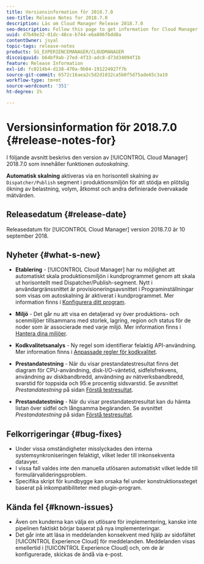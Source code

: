 ```yaml
---
title: Versionsinformation för 2018.7.0
seo-title: Release Notes for 2018.7.0
description: Läs om Cloud Manager Release 2018.7.0
seo-description: Follow this page to get information for Cloud Manager Release 2018.7.0.
uuid: d7b49e32-01dc-48ce-b744-e6a806fbdd8a
contentOwner: jsyal
topic-tags: release-notes
products: SG_EXPERIENCEMANAGER/CLOUDMANAGER
discoiquuid: b64bf9ab-27ed-4f33-adc8-d73d34094f1b
feature: Release Information
exl-id: fc0214b4-d138-470a-9b04-191224927f7b
source-git-commit: 6572c16aea2c5d2d1032ca5b0f5d75ade65c3a19
workflow-type: tm+mt
source-wordcount: '351'
ht-degree: 1%

---
```


# Versionsinformation för 2018.7.0 {#release-notes-for}

I följande avsnitt beskrivs den version av [!UICONTROL Cloud Manager] 2018.7.0 som innehåller funktionen *autoskalning*.

**Automatisk skalning** aktiveras via en horisontell skalning av `Dispatcher/Publish` segment i produktionsmiljön för att stödja en plötslig ökning av belastning, volym, åtkomst och andra definierade övervakade mätvärden.

## Releasedatum {#release-date}

Releasedatum för [!UICONTROL Cloud Manager] version 2018.7.0 är 10 september 2018.

## Nyheter {#what-s-new}

* **Etablering** - [!UICONTROL Cloud Manager] har nu möjlighet att automatiskt skala produktionsmiljön i kundprogrammet genom att skala ut horisontellt med Dispatcher/Publish-segment. Nytt i användargränssnittet är provisioneringsavsnittet i Programinställningar som visas om autoskalning är aktiverat i kundprogrammet. Mer information finns i [Konfigurera ditt program](/help/getting-started/program-setup.md).

* **Miljö** - Det går nu att visa en detaljerad vy över produktions- och scenmiljöer tillsammans med storlek, lagring, region och status för de noder som är associerade med varje miljö. Mer information finns i [Hantera dina miljöer](/help/using/managing-environments.md).

* **Kodkvalitetsanalys** - Ny regel som identifierar felaktig API-användning. Mer information finns i [Anpassade regler för kodkvalitet](/help/using/custom-code-quality-rules.md).

* **Prestandatestning** - När du visar prestandatestresultat finns det diagram för CPU-användning, disk-I/O-väntetid, sidfelsfrekvens, användning av diskbandbredd, användning av nätverksbandbredd, svarstid för toppsida och 95:e procentig sidsvarstid. Se avsnittet *Prestandatestning* på sidan [Förstå testresultat](/help/using/code-quality-testing.md).

* **Prestandatestning** - När du visar prestandatestresultat kan du hämta listan över sidfel och långsamma begäranden. Se avsnittet *Prestandatestning* på sidan [Förstå testresultat](/help/using/code-quality-testing.md).

## Felkorrigeringar {#bug-fixes}

* Under vissa omständigheter misslyckades den interna systemsynkroniseringen felaktigt, vilket leder till inkonsekventa datavyer.
* I vissa fall valdes inte den manuella utlösaren automatiskt vilket ledde till formulärvalideringsproblem.
* Specifika skript för kundbygge kan orsaka fel under konstruktionssteget baserat på inkompatibiliteter med plugin-program.

## Kända fel {#known-issues}

* Även om kunderna kan välja en utlösare för implementering, kanske inte pipelinen faktiskt börjar baserat på nya implementeringar.
* Det går inte att läsa in meddelanden konsekvent med hjälp av sidofältet [!UICONTROL Experience Cloud] för meddelanden. Meddelanden visas emellertid i [!UICONTROL Experience Cloud] och, om de är konfigurerade, skickas de ändå via e-post.
